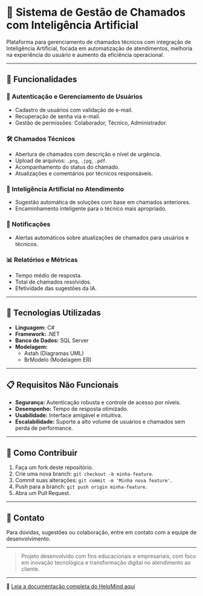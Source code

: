 # 🎯 Sistema de Gestão de Chamados com Inteligência Artificial

Plataforma para gerenciamento de chamados técnicos com integração de Inteligência Artificial, focada em automatização de atendimentos, melhoria na experiência do usuário e aumento da eficiência operacional.

---

## 📌 Funcionalidades

### 🔐 Autenticação e Gerenciamento de Usuários
- Cadastro de usuários com validação de e-mail.
- Recuperação de senha via e-mail.
- Gestão de permissões: Colaborador, Técnico, Administrador.

### 🛠️ Chamados Técnicos
- Abertura de chamados com descrição e nível de urgência.
- Upload de arquivos: `.png`, `.jpg`, `.pdf`.
- Acompanhamento do status do chamado.
- Atualizações e comentários por técnicos responsáveis.

### 🤖 Inteligência Artificial no Atendimento
- Sugestão automática de soluções com base em chamados anteriores.
- Encaminhamento inteligente para o técnico mais apropriado.

### 📢 Notificações
- Alertas automáticos sobre atualizações de chamados para usuários e técnicos.

### 📊 Relatórios e Métricas
- Tempo médio de resposta.
- Total de chamados resolvidos.
- Efetividade das sugestões da IA.

---

## 🧰 Tecnologias Utilizadas

- **Linguagem:** C#
- **Framework:** .NET
- **Banco de Dados:** SQL Server
- **Modelagem:**
  - Astah (Diagramas UML)
  - BrModelo (Modelagem ER)

---

## 📋 Requisitos Não Funcionais

- **Segurança:** Autenticação robusta e controle de acesso por níveis.
- **Desempenho:** Tempo de resposta otimizado.
- **Usabilidade:** Interface amigável e intuitiva.
- **Escalabilidade:** Suporte a alto volume de usuários e chamados sem perda de performance.

---

## 🚀 Como Contribuir

1. Faça um fork deste repositório.
2. Crie uma nova branch: `git checkout -b minha-feature`.
3. Commit suas alterações: `git commit -m 'Minha nova feature'`.
4. Push para a branch: `git push origin minha-feature`.
5. Abra um Pull Request.

---

## 👥 Contato

Para dúvidas, sugestões ou colaboração, entre em contato com a equipe de desenvolvimento.

---


> Projeto desenvolvido com fins educacionais e empresariais, com foco em inovação tecnológica e transformação digital no atendimento ao cliente.

---

📘 [Leia a documentação completa do HelpMind aqui](helpmind_document.md)

